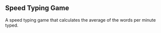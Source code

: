 ## Speed Typing Game

A speed typing game that calculates the average of the words per minute typed.